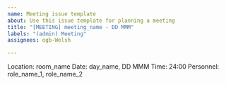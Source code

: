```yaml
---
name: Meeting issue template
about: Use this issue template for planning a meeting
title: "[MEETING] meeting_name - DD MMM"
labels: "(admin) Meeting"
assignees: ogb-Welsh

---
```


Location: room_name
Date: day_name, DD MMM
Time: 24:00
Personnel: role_name_1, role_name_2
